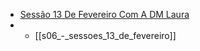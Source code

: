 

- [Sessão 13 De Fevereiro Com A DM Laura](s06_-_sessao_13_de_fevereiro_com_a_dm_laura.md)
- - [[s06_-_sessoes_13_de_fevereiro]]
	

